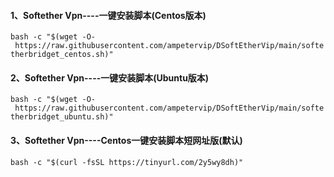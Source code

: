 #### 1、Softether Vpn----一键安装脚本(Centos版本)

`bash -c "$(wget -O- https://raw.githubusercontent.com/ampetervip/DSoftEtherVip/main/softetherbridget_centos.sh)"`

#### 2、Softether Vpn----一键安装脚本(Ubuntu版本)

`bash -c "$(wget -O- https://raw.githubusercontent.com/ampetervip/DSoftEtherVip/main/softetherbridget_ubuntu.sh)"`

#### 3、Softether Vpn----Centos一键安装脚本短网址版(默认)

`bash -c "$(curl -fsSL https://tinyurl.com/2y5wy8dh)"`
